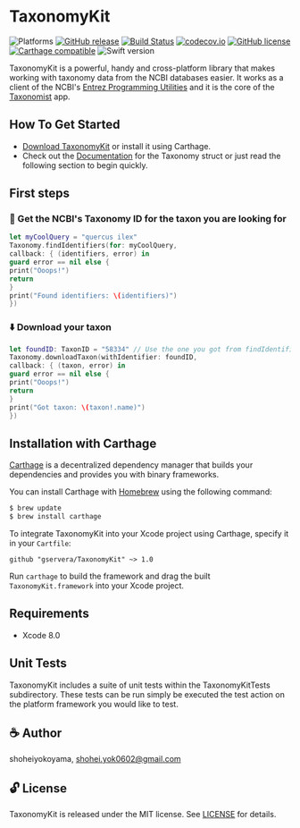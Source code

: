 # TaxonomyKit 

![Platforms](https://img.shields.io/badge/platforms-ios%20%7C%20osx%20%7C%20watchos%20%7C%20tvos-blue.svg)
[![GitHub release](https://img.shields.io/github/release/gservera/taxonomykit.svg)](https://github.com/gservera/TaxonomyKit/releases) 
[![Build Status](https://travis-ci.org/gservera/TaxonomyKit.svg?branch=master)](https://travis-ci.org/gservera/TaxonomyKit) 
[![codecov.io](https://codecov.io/github/gservera/TaxonomyKit/coverage.svg?branch=master)](https://codecov.io/github/gservera/TaxonomyKit?branch=master)
[![GitHub license](https://img.shields.io/badge/license-MIT-lightgrey.svg)](https://raw.githubusercontent.com/gservera/TaxonomyKit/master/LICENSE.md) 
[![Carthage compatible](https://img.shields.io/badge/Carthage-compatible-4BC51D.svg?style=flat)](https://github.com/Carthage/Carthage)
![Swift version](https://img.shields.io/badge/swift-3.0-orange.svg)

TaxonomyKit is a powerful, handy and cross-platform library that makes working with taxonomy data from the NCBI databases easier. It works as a client of the NCBI's [Entrez Programming Utilities](https://eutils.ncbi.nlm.nih.gov) and it is the core of the [Taxonomist](https://gservera.com/apps/taxonomist/) app.


## How To Get Started

- [Download TaxonomyKit](https://github.com/gservera/TaxonomyKit/archive/master.zip) or install it using Carthage.
- Check out the [Documentation](https://gservera.com/docs/TaxonomyKit/1.0/) for the Taxonomy struct or just read the following section to begin quickly.


## First steps

### 🔭 Get the NCBI's Taxonomy ID for the taxon you are looking for

```swift
let myCoolQuery = "quercus ilex"
Taxonomy.findIdentifiers(for: myCoolQuery, 
callback: { (identifiers, error) in
guard error == nil else {
print("Ooops!")
return
}
print("Found identifiers: \(identifiers)")
})
```

### ⬇️ Download your taxon

```swift
let foundID: TaxonID = "58334" // Use the one you got from findIdentifiers(for:callback:)
Taxonomy.downloadTaxon(withIdentifier: foundID, 
callback: { (taxon, error) in
guard error == nil else {
print("Ooops!")
return
}
print("Got taxon: \(taxon!.name)")
})
```

## Installation with Carthage

[Carthage](https://github.com/Carthage/Carthage) is a decentralized dependency manager that builds your dependencies and provides you with binary frameworks.

You can install Carthage with [Homebrew](http://brew.sh/) using the following command:

```bash
$ brew update
$ brew install carthage
```

To integrate TaxonomyKit into your Xcode project using Carthage, specify it in your `Cartfile`:

```ogdl
github "gservera/TaxonomyKit" ~> 1.0
```

Run `carthage` to build the framework and drag the built `TaxonomyKit.framework` into your Xcode project.

## Requirements

* Xcode 8.0

## Unit Tests

TaxonomyKit includes a suite of unit tests within the TaxonomyKitTests subdirectory. These tests can be run simply be executed the test action on the platform framework you would like to test.

## :coffee: Author

shoheiyokoyama, shohei.yok0602@gmail.com

## :unlock: License

TaxonomyKit is released under the MIT license. See [LICENSE](https://github.com/gservera/TaxonomyKit/blob/master/LICENSE.md) for details.
